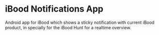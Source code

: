 iBood Notifications App
==========================

Android app for iBood which shows a sticky notification with current iBood product, in specially for the iBood Hunt for a realtime overview.
